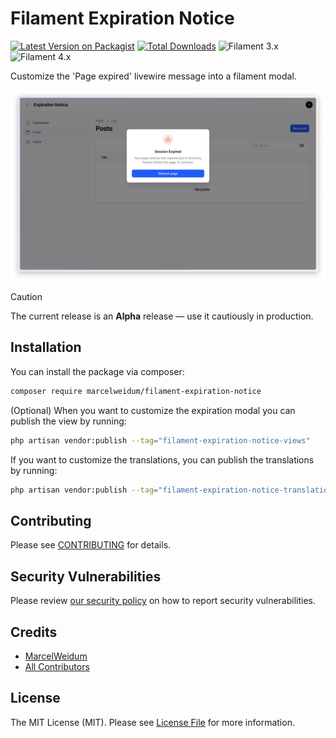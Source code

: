 # Filament Expiration Notice

[![Latest Version on Packagist](https://img.shields.io/packagist/v/marcelweidum/filament-expiration-notice.svg)](https://packagist.org/packages/marcelweidum/filament-expiration-notice)
[![Total Downloads](https://img.shields.io/packagist/dt/marcelweidum/filament-expiration-notice.svg)](https://packagist.org/packages/marcelweidum/filament-expiration-notice)
![Filament 3.x](https://img.shields.io/badge/Filament-3.x-EBB304)
![Filament 4.x](https://img.shields.io/badge/Filament-4.x-007ec6)

Customize the 'Page expired' livewire message into a filament modal.

<img src="./art/screenshot.png">

> [!CAUTION]
> The current release is an **Alpha** release — use it cautiously in production.

## Installation

You can install the package via composer:

```bash
composer require marcelweidum/filament-expiration-notice
```

(Optional) When you want to customize the expiration modal you can publish the view by running:

```bash
php artisan vendor:publish --tag="filament-expiration-notice-views"
```

If you want to customize the translations, you can publish the translations by running:

```bash
php artisan vendor:publish --tag="filament-expiration-notice-translations"
```

## Contributing

Please see [CONTRIBUTING](.github/CONTRIBUTING.md) for details.

## Security Vulnerabilities

Please review [our security policy](../../security/policy) on how to report security vulnerabilities.

## Credits

- [MarcelWeidum](https://github.com/MarcelWeidum)
- [All Contributors](../../contributors)

## License

The MIT License (MIT). Please see [License File](LICENSE.md) for more information.
